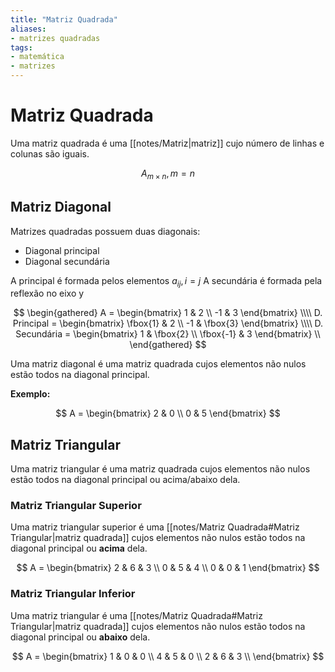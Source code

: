 ```yaml
---
title: "Matriz Quadrada"
aliases:
- matrizes quadradas
tags:
- matemática
- matrizes
---
```

# Matriz Quadrada

Uma matriz quadrada é uma [[notes/Matriz|matriz]] cujo número de linhas e colunas são iguais.

$$A_{m \times n}, m = n$$

## Matriz Diagonal

Matrizes quadradas possuem duas diagonais:

- Diagonal principal
- Diagonal secundária

A principal é formada pelos elementos $a_{ij}, i = j$
A secundária é formada pela reflexão no eixo y

$$
\begin{gathered}
A =
\begin{bmatrix}
	1 & 2 \\
	-1 & 3
\end{bmatrix} \\\\
D. Principal =
\begin{bmatrix}
	\fbox{1} & 2 \\
	-1 & \fbox{3}
\end{bmatrix} \\\\
D. Secundária =
\begin{bmatrix}
	1 & \fbox{2} \\
	\fbox{-1} & 3
\end{bmatrix} \\
\end{gathered}
$$

Uma matriz diagonal é uma matriz quadrada cujos elementos não nulos estão todos na diagonal principal.

**Exemplo:**

$$
A =
\begin{bmatrix}
	2 & 0 \\
	0 & 5
\end{bmatrix} 
$$

## Matriz Triangular

Uma matriz triangular é uma matriz quadrada cujos elementos não nulos estão todos na diagonal principal ou acima/abaixo dela.

### Matriz Triangular Superior

Uma matriz triangular superior é uma [[notes/Matriz Quadrada#Matriz Triangular|matriz quadrada]] cujos elementos não nulos estão todos na diagonal principal ou **acima** dela.

$$
A =
\begin{bmatrix}
	2 & 6 & 3 \\
	0 & 5 & 4 \\
	0 & 0 & 1
\end{bmatrix} 
$$

### Matriz Triangular Inferior

Uma matriz triangular é uma [[notes/Matriz Quadrada#Matriz Triangular|matriz quadrada]] cujos elementos não nulos estão todos na diagonal principal ou **abaixo** dela.

$$
A =
\begin{bmatrix}
	1 & 0 & 0 \\
	4 & 5 & 0 \\
	2 & 6 & 3 \\
\end{bmatrix} 
$$
